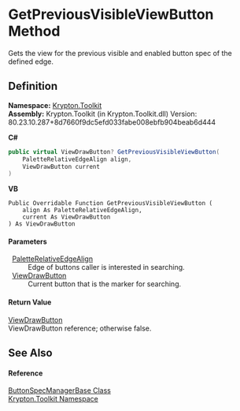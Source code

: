 # GetPreviousVisibleViewButton Method


Gets the view for the previous visible and enabled button spec of the defined edge.



## Definition
**Namespace:** <a href="79d2eac2-21f4-54ff-7552-b20c33c30600.md">Krypton.Toolkit</a>  
**Assembly:** Krypton.Toolkit (in Krypton.Toolkit.dll) Version: 80.23.10.287+8d7660f9dc5efd033fabe008ebfb904beab6d444

**C#**
``` C#
public virtual ViewDrawButton? GetPreviousVisibleViewButton(
	PaletteRelativeEdgeAlign align,
	ViewDrawButton current
)
```
**VB**
``` VB
Public Overridable Function GetPreviousVisibleViewButton ( 
	align As PaletteRelativeEdgeAlign,
	current As ViewDrawButton
) As ViewDrawButton
```



#### Parameters
<dl><dt>  <a href="ec11009b-0fa1-e87e-4b94-dd515e6a6cba.md">PaletteRelativeEdgeAlign</a></dt><dd>Edge of buttons caller is interested in searching.</dd><dt>  <a href="bdfd48bd-9f28-acc4-7e42-3a9b4952ce9e.md">ViewDrawButton</a></dt><dd>Current button that is the marker for searching.</dd></dl>

#### Return Value
<a href="bdfd48bd-9f28-acc4-7e42-3a9b4952ce9e.md">ViewDrawButton</a>  
ViewDrawButton reference; otherwise false.

## See Also


#### Reference
<a href="144ff6cf-1b90-8f91-5d2f-e5ae803559b0.md">ButtonSpecManagerBase Class</a>  
<a href="79d2eac2-21f4-54ff-7552-b20c33c30600.md">Krypton.Toolkit Namespace</a>  

